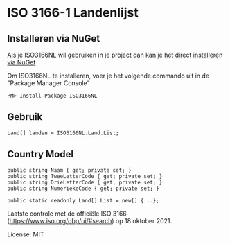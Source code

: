 ISO 3166-1 Landenlijst
=======================

## Installeren via NuGet

Als je ISO3166NL wil gebruiken in je project dan kan je [het direct installeren via NuGet](https://www.nuget.org/packages/ISO3166NL/)

Om ISO3166NL te installeren, voer je het volgende commando uit in de "Package Manager Console"

```
PM> Install-Package ISO3166NL
```

## Gebruik

```
Land[] landen = ISO3166NL.Land.List;
```

## Country Model

```
public string Naam { get; private set; }
public string TweeLetterCode { get; private set; }
public string DrieLetterCode { get; private set; }
public string NumeriekeCode { get; private set; }

public static readonly Land[] List = new[] {...};
```

Laatste controle met de officiële ISO 3166 (https://www.iso.org/obp/ui/#search) op 18 oktober 2021.

License: MIT
